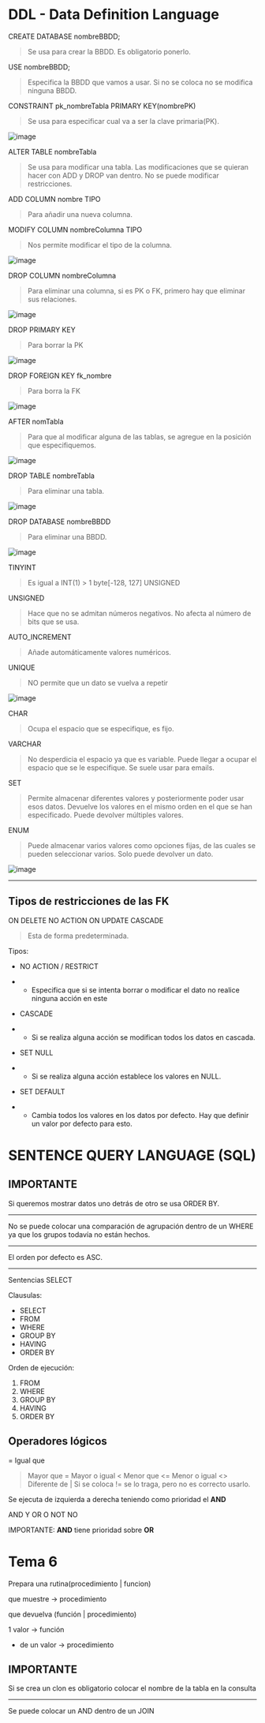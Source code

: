 

# DDL - Data Definition Language

CREATE DATABASE nombreBBDD;
> Se usa para crear la BBDD.
> Es obligatorio ponerlo.

USE nombreBBDD;
> Especifica la BBDD que vamos a usar.
> Si no se coloca no se modifica ninguna BBDD.

CONSTRAINT pk_nombreTabla PRIMARY KEY(nombrePK)
> Se usa para especificar cual va a ser la clave primaria(PK).

![image](https://user-images.githubusercontent.com/92431188/216859733-f729e2f4-6bb9-450d-8c6e-e64ab8074788.png)


ALTER TABLE nombreTabla
> Se usa para modificar una tabla.
> Las modificaciones que se quieran hacer con ADD y DROP van dentro.
> No se puede modificar restricciones.

ADD COLUMN nombre TIPO
> Para añadir una nueva columna.

MODIFY COLUMN nombreColumna TIPO
> Nos permite modificar el tipo de la columna.

![image](https://user-images.githubusercontent.com/92431188/216872445-f10a24eb-a2fe-4234-86f2-1e8821fced20.png)

DROP COLUMN nombreColumna
> Para eliminar una columna, si es PK o FK, primero hay que eliminar sus relaciones.

![image](https://user-images.githubusercontent.com/92431188/217112298-1f9bb731-3e33-4734-81e4-21985dd113f0.png)

DROP PRIMARY KEY
> Para borrar la PK

![image](https://user-images.githubusercontent.com/92431188/217111611-b6960403-759c-4d61-ada8-2604e917c5a3.png)

DROP FOREIGN KEY fk_nombre
> Para borra la FK

![image](https://user-images.githubusercontent.com/92431188/217111794-eb768254-b73d-45a7-abac-74b0cc367228.png)


AFTER nomTabla
> Para que al modificar alguna de las tablas, se agregue en la posición que especifiquemos.

![image](https://user-images.githubusercontent.com/92431188/217112817-632c5e83-19ef-4e65-b606-5b7f0530e134.png)

DROP TABLE nombreTabla
> Para eliminar una tabla.

![image](https://user-images.githubusercontent.com/92431188/217112419-1ac583cd-82fb-462f-8b20-3093c51f6dcc.png)

DROP DATABASE nombreBBDD
> Para eliminar una BBDD.

![image](https://user-images.githubusercontent.com/92431188/217112565-26e16b99-938e-42d7-8ee1-17f4277210f5.png)

TINYINT
> Es igual a INT(1) > 1 byte[-128, 127] UNSIGNED

UNSIGNED
> Hace que no se admitan números negativos.
> No afecta al número de bits que se usa.

AUTO_INCREMENT
> Añade automáticamente valores numéricos.

UNIQUE
> NO permite que un dato se vuelva a repetir

![image](https://user-images.githubusercontent.com/92431188/217111988-354051fc-9006-4699-904e-f58866dffede.png)


CHAR
> Ocupa el espacio que se especifique, es fijo.

VARCHAR
> No desperdicia el espacio ya que es variable.
> Puede llegar a ocupar el espacio que se le especifique.
> Se suele usar para emails.

SET
> Permite almacenar diferentes valores y posteriormente poder usar esos datos.
> Devuelve los valores en el mismo orden en el que se han especificado.
> Puede devolver múltiples valores.

ENUM
> Puede almacenar varios valores como opciones fijas, de las cuales se pueden seleccionar varios.
> Solo puede devolver un dato.

![image](https://user-images.githubusercontent.com/92431188/216862970-a73c360a-52ba-4af5-a930-3f2e1467b636.png)

***
## Tipos de restricciones de las FK

ON DELETE NO ACTION ON UPDATE CASCADE
> Esta de forma predeterminada.

Tipos:
* NO ACTION / RESTRICT
* * Especifica que si se intenta borrar o modificar el dato no realice ninguna acción en este

* CASCADE
* * Si se realiza alguna acción se modifican todos los datos en cascada.

* SET NULL
* * Si se realiza alguna acción establece los valores en NULL.

* SET DEFAULT
* * Cambia todos los valores en los datos por defecto. Hay que definir un valor por defecto para esto.


# SENTENCE QUERY LANGUAGE (SQL)

## IMPORTANTE

Si queremos mostrar datos uno detrás de otro se usa ORDER BY.
***
No se puede colocar una comparación de agrupación dentro de un WHERE ya que los grupos todavía no están hechos.
***
El orden por defecto es ASC.
***


Sentencias SELECT

Clausulas:
* SELECT
* FROM
* WHERE
* GROUP BY
* HAVING
* ORDER BY

Orden de ejecución:
1.  FROM
2.  WHERE
3.  GROUP BY
4.  HAVING
5.  ORDER BY

## Operadores lógicos

=   Igual que
>   Mayor que
>=  Mayor o igual
<   Menor que
<=  Menor o igual
<>  Diferente de | Si se coloca != se lo traga, pero no es correcto usarlo.


Se ejecuta de izquierda a derecha teniendo como prioridad el **AND**

AND   Y
OR    O
NOT   NO

IMPORTANTE: **AND** tiene prioridad sobre **OR**


# Tema 6

Prepara una rutina(procedimiento | funcion)

que muestre -> procedimiento

que devuelva (función | procedimiento)

1 valor -> función
  + de un valor -> procedimiento


## IMPORTANTE

Si se crea un clon es obligatorio colocar el nombre de la tabla en la consulta

***

Se puede colocar un AND dentro de un JOIN














